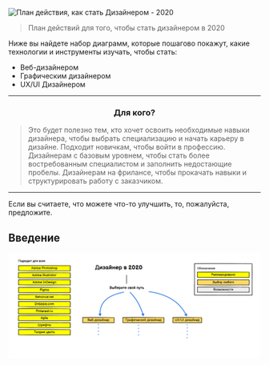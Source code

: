 ![План действия, как стать Дизайнером - 2020](https://imgur.com/Pz8qZqU.png)
> План действий для того, чтобы стать дизайнером в 2020

Ниже вы найдете набор диаграмм, которые пошагово покажут, какие технологии и инструменты изучать, чтобы стать:
- Веб-дизайнером
- Графическим дизайнером
- UX/UI Дизайнером

***

<h3 align="center"><strong>Для кого?</strong></h3>

> Это будет полезно тем, кто хочет освоить необходимые навыки дизайнера, чтобы выбрать специализацию и начать карьеру в дизайне. Подходит новичкам, чтобы войти в профессию. Дизайнерам с базовым уровнем, чтобы стать более востребованным специалистом и заполнить недостающие пробелы. Дизайнерам на фрилансе, чтобы прокачать навыки и структурировать работу с заказчиком.

***

Если вы считаете, что можете что-то улучшить, то, пожалуйста, предложите.

## Введение
![План действий Дизайнера Введение](./img/intro.png)
